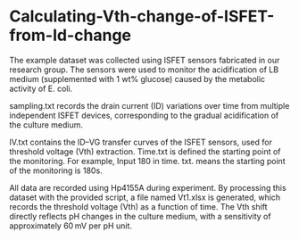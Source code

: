 # Calculating-Vth-change-of-ISFET-from-Id-change
The example dataset was collected using ISFET sensors fabricated in our research group. The sensors were used to monitor the acidification of LB medium (supplemented with 1 wt% glucose) caused by the metabolic activity of E. coli.

sampling.txt records the drain current (ID) variations over time from multiple independent ISFET devices, corresponding to the gradual acidification of the culture medium.

IV.txt contains the ID–VG transfer curves of the ISFET sensors, used for threshold voltage (Vth) extraction.
Time.txt is defined the starting point of the monitoring. For example, Input 180 in time. txt. means the starting point of the monitoring is 180s.

All data are recorded using Hp4155A during experiment.
By processing this dataset with the provided script, a file named Vt1.xlsx is generated, which records the threshold voltage (Vth) as a function of time.
The Vth shift directly reflects pH changes in the culture medium, with a sensitivity of approximately 60 mV per pH unit.
